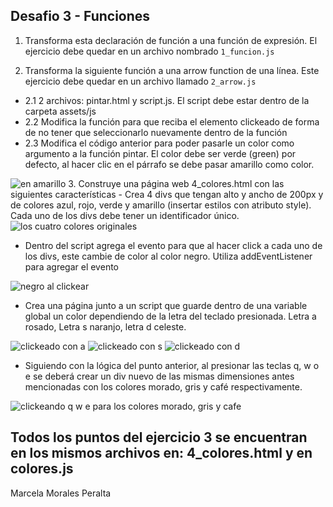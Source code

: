 ## Desafio 3 - Funciones ##

1. Transforma esta declaración de función a una función de expresión. El ejercicio debe quedar en un archivo nombrado
`1_funcion.js`

2. Transforma la siguiente función a una arrow function de una línea. Este ejercicio debe quedar en un archivo llamado `2_arrow.js`
- 2.1 2 archivos: pintar.html y script.js. El script debe estar dentro de la carpeta assets/js
- 2.2 Modifica la función para que reciba el elemento clickeado de forma de no tener que seleccionarlo nuevamente dentro de la función
- 2.3 Modifica el código anterior para poder pasarle un color como argumento a la función pintar. El color debe ser verde (green) por defecto, al hacer clic en el párrafo se debe pasar amarillo como color.
<img src="assets/img/en-amarillo.png" alt="en amarillo">
3. Construye una página web 4_colores.html con las siguientes características
- Crea 4 divs que tengan alto y ancho de 200px y de colores azul, rojo, verde y amarillo (insertar estilos con atributo style). Cada uno de los divs debe tener un identificador único.
<img src="assets/img/4div-colores.png" alt="los cuatro colores originales">

- Dentro del script agrega el evento para que al hacer click a cada uno de los divs, este cambie de color al color negro. Utiliza addEventListener para agregar el evento
<img src="assets/img/en-negro-clickeado.png" alt="negro al clickear">

- Crea una página junto a un script que guarde dentro de una variable global un color dependiendo de la letra del teclado presionada. Letra a rosado, Letra s naranjo, letra d celeste.
<img src="assets/img/con-a-rosado.png" alt="clickeado con a">
<img src="assets/img/con-s-naranjo.png" alt="clickeado con s">
<img src="assets/img/con-d-celeste.png" alt="clickeado con d">

- Siguiendo con la lógica del punto anterior, al presionar las teclas q, w o e se deberá crear un div nuevo de las mismas dimensiones antes mencionadas con los colores morado, gris y café respectivamente.
<img src="assets/img/clickeando-q-w-e.png" alt="clickeando q w e para los colores morado, gris y cafe">

Todos los puntos del ejercicio 3 se encuentran en los mismos archivos en: 4_colores.html y en colores.js
-----
Marcela Morales Peralta